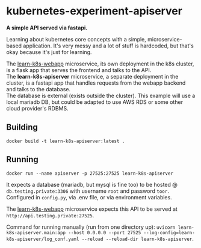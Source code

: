 # kubernetes-experiment-apiserver

**A simple API served via fastapi.**

Learning about kubernetes core concepts with a simple, microservice-based application. It's very messy and a lot of stuff is hardcoded, but that's okay because it's just for learning.

The [learn-k8s-webapp](https://github.com/kotae4/learn-k8s-webapp) microservice, its own deployment in the k8s cluster, is a flask app that serves the frontend and talks to the API.<br>
The **learn-k8s-apiserver** microservice, a separate deployment in the cluster, is a fastapi app that handles requests from the webapp backend and talks to the database.<br>
The database is external (exists outside the cluster). This example will use a local mariadb DB, but could be adapted to use AWS RDS or some other cloud provider's RDBMS.<br>

## Building

`docker build -t learn-k8s-apiserver:latest .`

## Running

`docker run --name apiserver -p 27525:27525 learn-k8s-apiserver`

It expects a database (mariadb, but mysql is fine too) to be hosted @ `db.testing.private:3306` with username `root` and password `toor`. Configured in `config.py`, via .env file, or via environment variables.

The [learn-k8s-webapp](https://github.com/kotae4/learn-k8s-webapp) microservice expects this API to be served at `http://api.testing.private:27525`.

Command for running manually (run from one directory up):
`uvicorn learn-k8s-apiserver.main:app --host 0.0.0.0 --port 27525 --log-config=learn-k8s-apiserver/log_conf.yaml --reload --reload-dir learn-k8s-apiserver`.